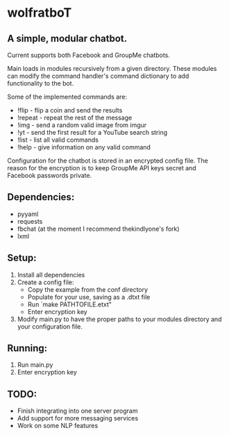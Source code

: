 wolfratboT
=========
A simple, modular chatbot.  
---------

Current supports both Facebook and GroupMe chatbots.

Main loads in modules recursively from a given directory.
These modules can modify the command handler's command 
dictionary to add functionality to the bot.  

Some of the implemented commands are:  
  - !flip     - flip a coin and send the results
  - !repeat   - repeat the rest of the message
  - !img      - send a random valid image from imgur
  - !yt       - send the first result for a YouTube search string
  - !list     - list all valid commands
  - !help     - give information on any valid command

Configuration for the chatbot is stored in an encrypted config file.
The reason for the encryption is to keep GroupMe API keys secret and
Facebook passwords private.

Dependencies:
---------
  - pyyaml  
  - requests  
  - fbchat (at the moment I recommend thekindlyone's fork)
  - lxml  

Setup:
--------
  1. Install all dependencies  
  2. Create a config file:  
     - Copy the example from the conf directory  
     - Populate for your use, saving as a .dtxt file  
     - Run `make PATHTOFILE.etxt"  
     - Enter encryption key  
  3. Modify main.py to have the proper paths to your modules directory
and your configuration file.

Running:
---------
  1. Run main.py  
  2. Enter encryption key  

TODO:
---------
  - Finish integrating into one server program
  - Add support for more messaging services  
  - Work on some NLP features  
